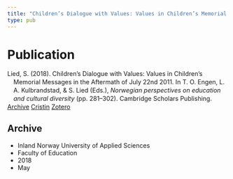 ```yaml
---
title: "Children’s Dialogue with Values: Values in Children’s Memorial Messages in the Aftermath of July 22nd 2011"
type: pub
---
```

<h1>Publication</h1>
<article id="csl-bib-container-MSHZSHB9" class="csl-bib-container">
  <div class="csl-bib-body" style="line-height: 1.35; padding-left: 1em; text-indent:-1em;">
  <div class="csl-entry">Lied, S. (2018). Children&#x2019;s Dialogue with Values: Values in Children&#x2019;s Memorial Messages in the Aftermath of July 22nd 2011. In T. O. Engen, L. A. Kulbrandstad, &amp; S. Lied (Eds.), <i>Norwegian perspectives on education and cultural diversity</i> (pp. 281&#x2013;302). Cambridge Scholars Publishing.</div>
</div>
  <div class="csl-bib-buttons">
    <a href="#taxonomy-article-MSHZSHB9" class="csl-bib-button">Archive</a>
    <a href="https://app.cristin.no/results/show.jsf?id=1583391" alt="Cristin URL" class="csl-bib-button">Cristin</a>
    <a href="http://zotero.org/groups/5022929/items/MSHZSHB9" alt="Zotero URL" class="csl-bib-button">Zotero</a>
  </div>
  <div id="csl-bib-meta-container-MSHZSHB9"></div>
</article>
<div id="csl-bib-meta-MSHZSHB9" class="csl-bib-meta">
  <article id="taxonomy-article-MSHZSHB9" class="taxonomy-article">
    <h1>Archive</h1>
    <ul>
      <li>Inland Norway University of Applied Sciences</li>
      <li>Faculty of Education</li>
      <li>2018</li>
      <li>May</li>
    </ul>
  </article>
</div>
